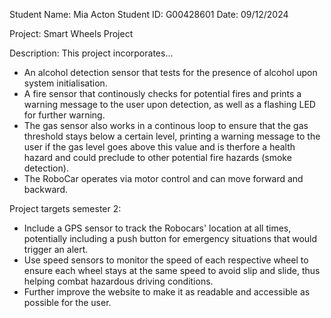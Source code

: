 Student Name: Mia Acton
Student ID: G00428601
Date: 09/12/2024

Project: Smart Wheels Project 

Description: This project incorporates...
- An alcohol detection sensor that tests for the presence of alcohol upon system initialisation.
- A fire sensor that continously checks for potential fires and prints a warning message to the user upon detection, as well as a flashing LED for further warning.
- The gas sensor also works in a continous loop to ensure that the gas threshold stays below a certain level, printing a warning message to the user if the gas level goes above this value and is therfore a health hazard and could preclude to other potential fire hazards (smoke detection).
- The RoboCar operates via motor control and can move forward and backward.
  
Project targets semester 2:
- Include a GPS sensor to track the Robocars' location at all times, potentially including a push button for emergency situations that would trigger an alert.
- Use speed sensors to monitor the speed of each respective wheel to ensure each wheel stays at the same speed to avoid slip and slide, thus helping combat hazardous driving conditions.
- Further improve the website to make it as readable and accessible as possible for the user.
  
